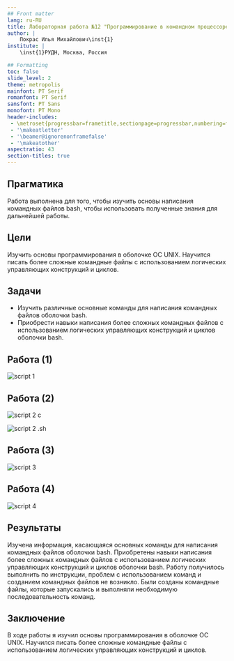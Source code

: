 ```yaml
---
## Front matter
lang: ru-RU
title: Лабораторная работа №12 "Программирование в командном процессоре ОС UNIX. Ветвления и циклы" 
author: |
	Покрас Илья Михайлович\inst{1}
institute: |
	\inst{1}РУДН, Москва, Россия

## Formatting
toc: false
slide_level: 2
theme: metropolis
mainfont: PT Serif
romanfont: PT Serif
sansfont: PT Sans
monofont: PT Mono
header-includes: 
 - \metroset{progressbar=frametitle,sectionpage=progressbar,numbering=fraction}
 - '\makeatletter'
 - '\beamer@ignorenonframefalse'
 - '\makeatother'
aspectratio: 43
section-titles: true
---
```



## Прагматика

Работа выполнена для того, чтобы изучить основы написания командных файлов bash, чтобы использовать полученные знания для дальнейшей работы.

## Цели

Изучить основы программирования в оболочке ОС UNIX. Научится писать более сложные командные файлы с использованием логических управляющих конструкций и циклов.

## Задачи

-	Изучить различные основные команды для написания командных файлов оболочки bash.
-	Приобрести навыки написания более сложных командных файлов с использованием логических управляющих конструкций и циклов  оболочки bash.

## Работа (1)

![script 1](https://imgur.com/LDcgALv.png)

## Работа (2)

![script 2 c](https://imgur.com/C4SLezz.png)

![script 2 .sh](https://imgur.com/HYRAmsW.png)


## Работа (3)

![script 3](https://imgur.com/0IohHES.png)

## Работа (4)

![script 4](https://imgur.com/W3OYooG.png)

## Результаты

Изучена информация, касающаяся основных команды для написания командных файлов оболочки bash. Приобретены навыки написания более сложных командных файлов с использованием логических управляющих конструкций и циклов оболочки bash. Работу получилось выполнить по инструкции, проблем с использованием команд и созданием командных файлов не возникло. Были созданы командные файлы, которые запускались и выполняли необходимую последовательность команд.

## Заключение

В ходе работы я изучил основы программирования в оболочке ОС UNIX. Научился писать более сложные командные файлы с использованием логических управляющих конструкций и циклов.